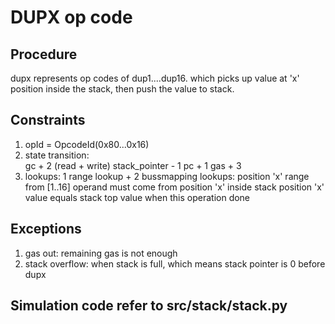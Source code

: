 # DUPX op code
## Procedure
   dupx represents op codes of dup1....dup16. which picks up value at 'x' position inside the stack, then push the value to stack. 

## Constraints
   1. opId = OpcodeId(0x80...0x16)
   2. state transition:  
      gc + 2 (read + write)
      stack_pointer - 1
      pc + 1
      gas + 3
   3. lookups: 1 range lookup + 2 bussmapping lookups:
      position 'x' range from [1..16]
      operand must come from position 'x' inside stack
      position 'x' value equals stack top value when this operation done

## Exceptions
   1. gas out: remaining gas is not enough 
   2. stack overflow: when stack is full, which means stack pointer is 0 before dupx
 
 ## Simulation code refer to src/stack/stack.py
